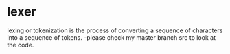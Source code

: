 # lexer

lexing or tokenization is the process of converting a sequence of characters into a sequence of tokens.
-please check my master branch src to look at the code.
